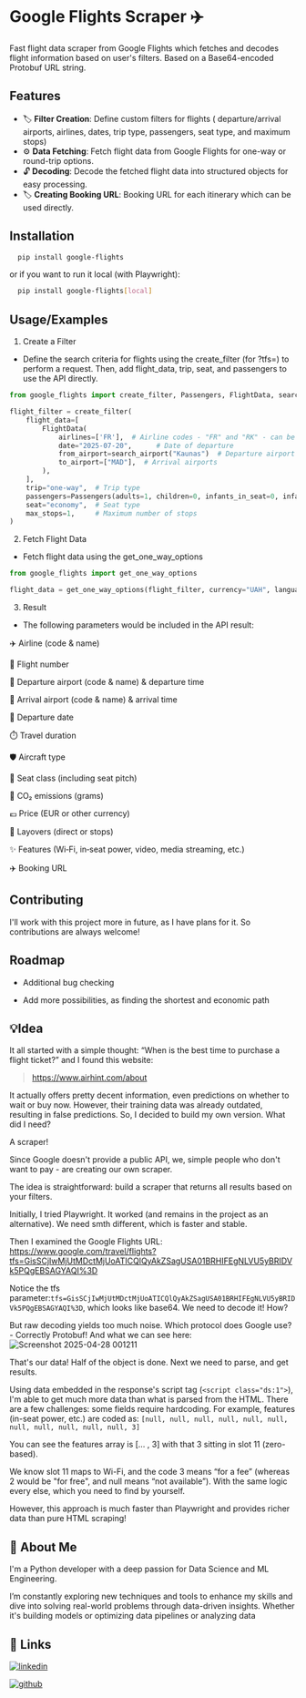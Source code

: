# Google Flights Scraper ✈️

Fast flight data scraper from Google Flights which fetches and decodes flight information based on user's filters. Based on a Base64-encoded Protobuf URL string.

## Features
- 🏷️ **Filter Creation**: Define custom filters for flights ( departure/arrival airports, airlines, dates, trip type, passengers, seat type, and maximum stops)
- ⚙️ **Data Fetching**: Fetch flight data from Google Flights for one-way or round-trip options.
- 🔓 **Decoding**: Decode the fetched flight data into structured objects for easy processing.
- 🏷️ **Creating Booking URL**: Booking URL for each itinerary which can be used directly. 


## Installation

```bash
  pip install google-flights
```

or if you want to run it local (with Playwright):

```bash
  pip install google-flights[local]
```
   
## Usage/Examples

1. Create a Filter
* Define the search criteria for flights using the create_filter (for ?tfs=) to perform a request. Then, add flight_data, trip, seat, and passengers to use the API directly.

```python
from google_flights import create_filter, Passengers, FlightData, search_airline, search_airport

flight_filter = create_filter(
    flight_data=[
        FlightData(
            airlines=['FR'],  # Airline codes - "FR" and "RK" - can be passed as list ["FR","RK"]
            date="2025-07-20",      # Date of departure
            from_airport=search_airport("Kaunas")  # Departure airport ["KUNs"]
            to_airport=["MAD"],  # Arrival airports
        ),
    ],
    trip="one-way",  # Trip type
    passengers=Passengers(adults=1, children=0, infants_in_seat=0, infants_on_lap=0),
    seat="economy",  # Seat type
    max_stops=1,     # Maximum number of stops
)
```

2. Fetch Flight Data

* Fetch flight data using the get_one_way_options
```python
from google_flights import get_one_way_options

flight_data = get_one_way_options(flight_filter, currency="UAH", language="uk", number_of_options=2)
```

3. Result 
- The following parameters would be included in the API result:

✈️ Airline (code & name)

🔢 Flight number

🛫 Departure airport (code & name) & departure time

🛬 Arrival airport (code & name) & arrival time

📅 Departure date

⏱️ Travel duration

🛡️ Aircraft type

💺 Seat class (including seat pitch)

🌱 CO₂ emissions (grams)

💶 Price (EUR or other currency)

🔄 Layovers (direct or stops)

✨ Features (Wi‑Fi, in‑seat power, video, media streaming, etc.)

✈️ Booking URL

## Contributing

I'll work with this project more in future, as I have plans for it. So contributions are always welcome!


## Roadmap

- Additional bug checking

- Add more possibilities, as finding the shortest and economic path


## 💡Idea
It all started with a simple thought: “When is the best time to purchase a flight ticket?” and I found this website:
> https://www.airhint.com/about

It actually offers pretty decent information, even predictions on whether to wait or buy now.  However, their training data was already outdated, resulting in false predictions. So, I decided to build my own version. What did I need? 

A scraper!


Since Google doesn't provide a public API, we, simple people who don't want to pay - are creating our own scraper.

The idea is straightforward: build a scraper that returns all results based on your filters.

Initially, I tried Playwright. It worked (and remains in the project as an alternative). We need smth different, which is faster and stable. 

Then I examined the Google Flights URL: 
https://www.google.com/travel/flights?tfs=GisSCjIwMjUtMDctMjUoATICQlQyAkZSagUSA01BRHIFEgNLVU5yBRIDVk5PQgEBSAGYAQI%3D

Notice the tfs parameter:```tfs=GisSCjIwMjUtMDctMjUoATICQlQyAkZSagUSA01BRHIFEgNLVU5yBRIDVk5PQgEBSAGYAQI%3D```, which looks like base64. We need to decode it! How?  

But raw decoding yields too much noise. Which protocol does Google use?  -  Correctly Protobuf! 
And what we can see here: 
![Screenshot 2025-04-28 001211](https://github.com/user-attachments/assets/4790f16c-4e5a-49f5-8e4e-ddb1c3896ee8)

That's our data! Half of the object is done. Next we need to parse, and get results.

Using data embedded in the response's script tag (```<script class="ds:1">```), I'm able to get much more data than what is parsed from the HTML. 
There are a few challenges: some fields require hardcoding. For example, features (in-seat power, etc.) are coded as: ```[null, null, null, null, null, null, null, null, null, null, null, 3]```

You can see the features array is [… , 3] with that 3 sitting in slot 11 (zero-based).

We know slot 11 maps to Wi-Fi, and the code 3 means “for a fee” (whereas 2 would be "for free", and null means “not available”). With the same logic every else, which you need to find by yourself.

However, this approach is much faster than Playwright and provides richer data than pure HTML scraping!

## 🚀 About Me
I'm a Python developer with a deep passion for Data Science and ML Engineering. 

I’m constantly exploring new techniques and tools to enhance my skills and dive into solving real-world problems through data-driven insights. Whether it's building models or optimizing data pipelines or analyzing data 


## 🔗 Links
[![linkedin](https://img.shields.io/badge/linkedin-0A66C2?style=for-the-badge&logo=linkedin&logoColor=white)](https://www.linkedin.com/in/daniil-chuhai/)

[![github](https://img.shields.io/badge/GitHub-181717?logo=github&logoColor=fff&style=for-the-badge)](https://github.com/hexus07)

